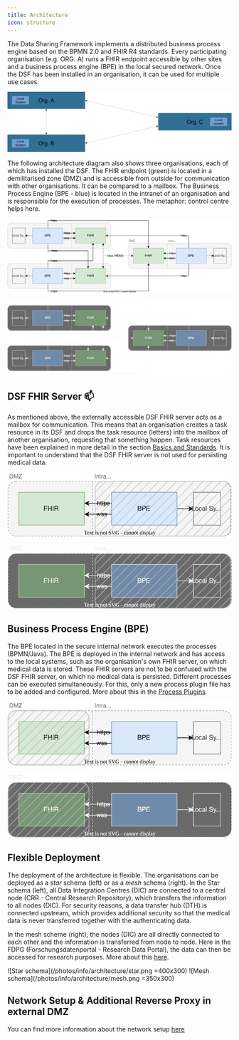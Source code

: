 ```yaml
---
title: Architecture
icon: structure
---
```


The Data Sharing Framework implements a distributed business process engine based on the BPMN 2.0 and FHIR R4 standards. Every participating organisation (e.g. ORG. A) runs a FHIR endpoint accessible by other sites and a business process engine (BPE) in the local secured network. Once the DSF has been installed in an organisation, it can be used for multiple use cases.

![Simplified DSF Architecture](/photos/info/architecture/architecture1.png)

The following architecture diagram also shows three organisations, each of which has installed the DSF. The FHIR endpoint (green) is located in a demilitarised zone (DMZ) and is accessible from outside for communication with other organisations. It can be compared to a mailbox. The Business Process Engine (BPE - blue) is located in the intranet of an organisation and is responsible for the execution of processes. The metaphor: control centre helps here.

![](/photos/info/architecture/architecture.svg#light)

![DSF Architecture](/photos/info/architecture/architecture-dark.svg#dark)

## DSF FHIR Server :mailbox:
As mentioned above, the externally accessible DSF FHIR server acts as a mailbox for communication. This means that an organisation creates a task resource in its DSF and drops the task resource (letters) into the mailbox of another organisation, requesting that something happen. Task resources have been explained in more detail in the section [Basics and Standards](basics). 
It is important to understand that the DSF FHIR server is not used for persisting medical data. 

![](/photos/info/architecture/fhir-server.svg#light)

![DSF FHIR Server](/photos/info/architecture/fhir-server-dark.svg#dark)

## Business Process Engine (BPE)
The BPE located in the secure internal network executes the processes (BPMN/Java). The BPE is deployed in the internal network and has access to the local systems, such as the organisation's own FHIR server, on which medical data is stored. These FHIR servers are not to be confused with the DSF FHIR server, on which no medical data is persisted.
Different processes can be executed simultaneously. For this, only a new process plugin file has to be added and configured. More about this in the [Process Plugins](process-plugins).

![](/photos/info/architecture/bpe-light.svg#light)

![BPE](/photos/info/architecture/bpe-dark.svg#dark)

## Flexible Deployment
The deployment of the architecture is flexible. The organisations can be deployed as a *star* schema (left) or as a *mesh* schema (right). In the Star schema (left), all Data Integration Centres (DIC) are connected to a central node (CRR - Central Research Repository), which transfers the information to all nodes (DIC). For security reasons, a data transfer hub (DTH) is connected upstream, which provides additional security so that the medical data is never transferred together with the authenticating data. 

In the mesh scheme (right), the nodes (DIC) are all directly connected to each other and the information is transferred from node to node. Here in the FDPG (Forschungsdatenportal - Research Data Portal), the data can then be accessed for research purposes. More about this [here](/intro/use-cases/feasibility).

![Star schema](/photos/info/architecture/star.png =400x300) ![Mesh schema](/photos/info/architecture/mesh.png =350x300)

## Network Setup & Additional Reverse Proxy in external DMZ
You can find more information about the network setup [here](networkSetup)